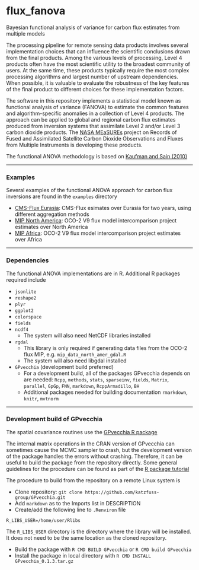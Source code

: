 # flux_fanova
Bayesian functional analysis of variance for carbon flux estimates from multiple models

The processing pipeline for remote sensing data products involves several implementation choices that can influence the scientific conclusions drawn from the final products. Among the various levels of processing, Level 4 products often have the most scientific utility to the broadest community of users. At the same time, these products typically require the most complex processing algorithms and largest number of upstream dependencies. When possible, it is valuable to evaluate the robustness of the key features of the final product to different choices for these implementation factors. 

The software in this repository implements a statistical model known as functional analysis of variance (FANOVA) to estimate the common features and algorithm-specific anomalies in a collection of Level 4 products. The approach can be applied to global and regional carbon flux estimates produced from inversion systems that assimilate Level 2 and/or Level 3 carbon dioxide products. The [NASA MEaSUREs](https://climatesciences.jpl.nasa.gov/co2measures) project on Records of Fused and Assimilated Satellite Carbon Dioxide Observations and Fluxes from Multiple Instruments is developing these products.  

The functional ANOVA methodology is based on [Kaufman and Sain (2010)](https://doi.org/10.1214/10-BA505)

***

### Examples

Several examples of the functional ANOVA approach for carbon flux inversions are found in the `examples` directory

* [CMS-Flux Eurasia](examples/cms_eurasia/README.md): CMS-Flux esimates over Eurasia for two years, using different aggregation methods
* [MIP North America](examples/mip_namer/README.md): OCO-2 V9 flux model intercomparison project estimates over North America
* [MIP Africa](examples/mip_africa/README.md): OCO-2 V9 flux model intercomparison project estimates over Africa

***

### Dependencies

The functional ANOVA implementations are in R. Additional R packages required include 

* `jsonlite`
* `reshape2`
* `plyr`
* `ggplot2`
* `colorspace`
* `fields`
* `ncdf4`
    - The system will also need NetCDF libraries installed
* `rgdal`
    - This library is only required if generating data files from the OCO-2 flux MIP, e.g. `mip_data_north_amer_gdal.R`
    - The system will also need libgdal installed
* `GPvecchia` (development build preferred)
    - For a development build, all of the packages GPvecchia depends on are needed: `Rcpp`, `methods`, `stats`, `sparseinv`, `fields`, `Matrix`, `parallel`, `GpGp`, `FNN`, `markdown`, `RcppArmadillo`, `BH`
    - Additional packages needed for building documentation `rmarkdown`, `knitr`, `mvtnorm`

***

### Development build of GPvecchia

The spatial covariance routines use the [GPvecchia R package](https://github.com/katzfuss-group/GPvecchia)

The internal matrix operations in the CRAN version of GPvecchia can sometimes cause the MCMC sampler to crash, but the development version of the package handles the errors without crashing. Therefore, it can be useful to build the package from the repository directly. Some general guidelines for the procedure can be found as part of the [R package tutorial](https://kbroman.org/pkg_primer/pages/build.html)

The procedure to build from the repository on a remote Linux system is

* Clone repository: `git clone https://github.com/katzfuss-group/GPvecchia.git`
* Add `markdown` as to the Imports list in DESCRIPTION
* Create/add the following line to `.Renviron` file
```
R_LIBS_USER=/home/user/Rlibs
```
The `R_LIBS_USER` directory is the directory where the library will be installed. It does not need to be the same location as the cloned repository.
* Build the package with `R CMD BUILD GPvecchia` or `R CMD build GPvecchia`
* Install the package in local directory with `R CMD INSTALL GPvecchia_0.1.3.tar.gz`

